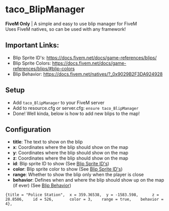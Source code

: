 # taco_BlipManager
**FiveM Only** | A simple and easy to use blip manager for FiveM<br>
Uses FiveM natives, so can be used with any framework!

## Important Links:
 * Blip Sprite ID's: https://docs.fivem.net/docs/game-references/blips/
 * Blip Sprite Colors: https://docs.fivem.net/docs/game-references/blips/#blip-colors
 * Blip Behavior: https://docs.fivem.net/natives/?_0x9029B2F3DA924928

## Setup
 * Add `taco_BlipManager` to your FiveM server
 * Add to resource.cfg or server.cfg: `ensure taco_BlipManager`
 * Done! Well kinda, below is how to add new blips to the map!

## Configuration
 * **title**: The text to show on the blip
 * **x**: Coordinates where the blip should show on the map
 * **y**: Coordinates where the blip should show on the map
 * **z**: Coordinates where the blip should show on the map
 * **id**: Blip sprite ID to show (See [Blip Sprite ID's](https://docs.fivem.net/docs/game-references/blips/))
 * **color**: Blip sprite color to show (See [Blip Sprite ID's](https://docs.fivem.net/docs/game-references/blips/#blip-colors))
 * **range**: Whether to show the blip only when the player is close
 * **behavior**: Defines when and where the blip should show up on the map (if ever) (See [Blip Behavior](https://docs.fivem.net/natives/?_0x9029B2F3DA924928))
```
{title = "Police Station",  x = 359.36538,  y = -1583.598,      z = 28.8586,    id = 526,       color = 3,    range = true,    behavior = 4},
```
